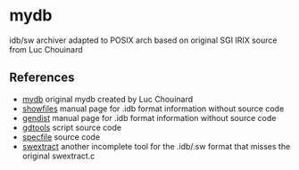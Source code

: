 # mydb
idb/sw archiver adapted to POSIX arch based on original SGI IRIX source from Luc Chouinard

## References
- [mydb](http://persephone.cps.unizar.es/~spd/src/other/mydb.c) original mydb created by Luc Chouinard
- [showfiles](https://nixdoc.net/man-pages/IRIX/man1/showfiles.1.html) manual page for .idb format information without source code
- [gendist](https://nixdoc.net/man-pages/IRIX/man1/gendist.1.html) manual page for .idb format information without source code
- [gdtools](https://github.com/frankeverdij/gdtools) script source code
- [specfile](https://github.com/frankeverdij/specfile) source code
- [swextract](http://github.com/misuchiru03/swextract) another incomplete tool for the .idb/.sw format that misses the original swextract.c
